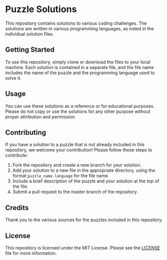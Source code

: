 # Puzzle Solutions

This repository contains solutions to various coding challenges. The solutions are written in various programming languages, as noted in the individual solution files.

## Getting Started

To use this repository, simply clone or download the files to your local machine. Each solution is contained in a separate file, and the file name includes the name of the puzzle and the programming language used to solve it.

## Usage

You can use these solutions as a reference or for educational purposes. Please do not copy or use the solutions for any other purpose without proper attribution and permission.

## Contributing

If you have a solution to a puzzle that is not already included in this repository, we welcome your contribution! Please follow these steps to contribute:

1. Fork the repository and create a new branch for your solution.
2. Add your solution to a new file in the appropriate directory, using the format `puzzle_name.language` for the file name.
3. Include a brief description of the puzzle and your solution at the top of the file.
4. Submit a pull request to the master branch of the repository.

## Credits

Thank you to the various sources for the puzzles included in this repository.

## License

This repository is licensed under the MIT License. Please see the [LICENSE](LICENSE) file for more information.

